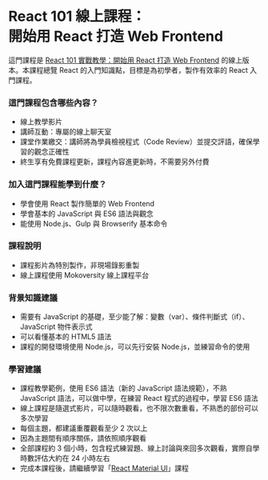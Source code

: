 
<h1 class="hide">React 101 線上課程：<br />開始用 React 打造 Web Frontend</h1>

這門課程是 [React 101 實戰教學：開始用 React 打造 Web Frontend](https://www.mokoversity.com/training/React-101) 的線上版本。本課程總覽 React 的入門知識點，目標是為初學者，製作有效率的 React 入門課程。

### 這門課程包含哪些內容？

* 線上教學影片
* 講師互動：專屬的線上聊天室
* 課堂作業繳交：講師將為學員檢視程式（Code Review）並提交評語，確保學習的觀念正確性
* 終生享有免費課程更新，課程內容進更新時，不需要另外付費

### 加入這門課程能學到什麼？

* 學會使用 React 製作簡單的 Web Frontend
* 學會基本的 JavaScript 與 ES6 語法與觀念
* 能使用 Node.js、Gulp 與 Browserify 基本命令

### 課程說明

* 課程影片為特別製作，非現場錄影重製
* 線上課程使用 Mokoversity 線上課程平台

### 背景知識建議

* 需要有 JavaScript 的基礎，至少能了解：變數（var）、條件判斷式（if）、JavaScript 物件表示式
* 可以看懂基本的 HTML5 語法
* 課程的開發環境使用 Node.js，可以先行安裝 Node.js，並練習命令的使用

### 學習建議

* 課程教學範例，使用 ES6 語法（新的 JavaScript 語法規範），不熟 JavaScript 語法，可以做中學，在練習 React 程式的過程中，學習 ES6 語法
* 線上課程是隨選式影片，可以隨時觀看，也不限次數重看，不熟悉的部份可以多次學習
* 每個主題，都建議重覆觀看至少 2 次以上
* 因為主題間有順序關係，請依照順序觀看
* 全部課程約 3 個小時，包含程式練習題、線上討論與來回多次觀看，實際自學時數評估大約在 24 小時左右
* 完成本課程後，請繼續學習「<a href="/course/React/React-Material-UI">React Material UI</a>」課程
